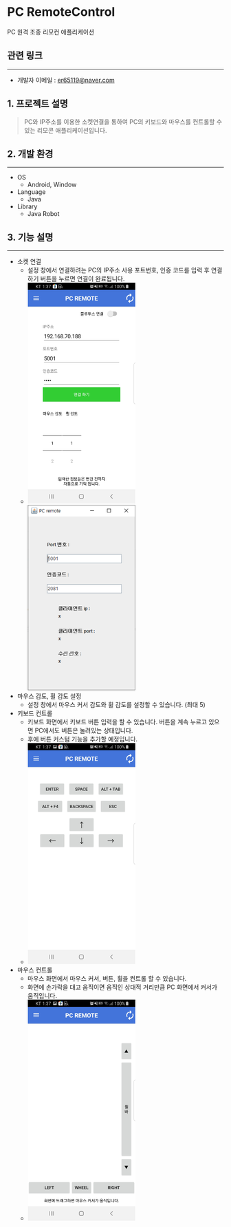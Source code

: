 # PC RemoteControl
PC 원격 조종 리모컨 애플리케이션  

## 관련 링크
------------------
- 개발자 이메일 : er65119@naver.com  

## 1. 프로젝트 설명
> PC와 IP주소를 이용한 소켓연결을 통하여 PC의 키보드와 마우스를 컨트롤할 수 있는 리모콘 애플리케이션입니다.  

## 2. 개발 환경
--------------------
- OS
  - Android, Window
- Language
  - Java
- Library
  - Java Robot  
  
## 3. 기능 설명
--------------------
- 소켓 연결
  - 설정 창에서 연결하려는 PC의 IP주소 사용 포트번호, 인증 코드를 입력 후 연결하기 버튼을 누르면 연결이 완료됩니다.
  - <img src=./img/screenshot_1.jpg width="250"><img src=./img/screenshot_pc.png width="250">  
- 마우스 감도, 휠 감도 설정
  - 설정 창에서 마우스 커서 감도와 휠 감도를 설정할 수 있습니다. (최대 5)  
- 키보드 컨트롤
  - 키보드 화면에서 키보드 버튼 입력을 할 수 있습니다. 버튼을 계속 누르고 있으면 PC에서도 버튼은 눌려있는 상태입니다.
  - 후에 버튼 커스텀 기능을 추가할 예정입니다.
  - <img src=./img/screenshot_3.jpg width="250">  
- 마우스 컨트롤
  - 마우스 화면에서 마우스 커서, 버튼, 휠을 컨트롤 할 수 있습니다.
  - 화면에 손가락을 대고 움직이면 움직인 상대적 거리만큼 PC 화면에서 커서가 움직입니다.
  - <img src=./img/screenshot_4.jpg width="250">

